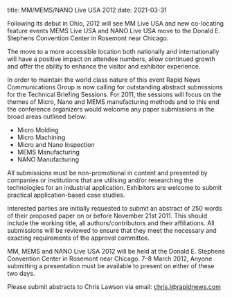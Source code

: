 title: MM/MEMS/NANO Live USA 2012
date: 2021-03-31

Following its debut in Ohio, 2012 will see MM Live USA and new co-locating feature events MEMS Live USA and NANO Live USA move to the Donald E. Stephens Convention Center in Rosemont near Chicago.
<!--break-->
The move to a more accessible location both nationally and internationally will have a positive impact on attendee numbers, allow continued growth and offer the ability to enhance the visitor and exhibitor experience.  
  
In order to maintain the world class nature of this event Rapid News Communications Group is now calling for outstanding abstract submissions for the Technical Briefing Sessions. For 2011, the sessions will focus on the themes of Micro, Nano and MEMS manufacturing methods and to this end the conference organizers would welcome any paper submissions in the broad areas outlined below:  

* Micro Molding  
* Micro Machining   
* Micro and Nano Inspection   
* MEMS Manufacturing   
* NANO Manufacturing   

All submissions must be non-promotional in content and presented by companies or institutions that are utilising and/or researching the technologies for an industrial application. Exhibitors are welcome to submit practical application-based case studies.   

Interested parties are initially requested to submit an abstract of 250 words of their proposed paper on or before November 21st 2011. This should include the working title, all authors/contributors and their affiliations. All submissions will be reviewed to ensure that they meet the necessary and exacting requirements of the approval committee.   

MM, MEMS and NANO Live USA 2012 will be held at the Donald E. Stephens Convention Center in Rosemont near Chicago. 7–8 March 2012, Anyone submitting a presentation must be available to present on either of these two days.   
  
Please submit abstracts to Chris Lawson via email: [chris.l@rapidnews.com](mailto:chris.l@rapidnews.com)